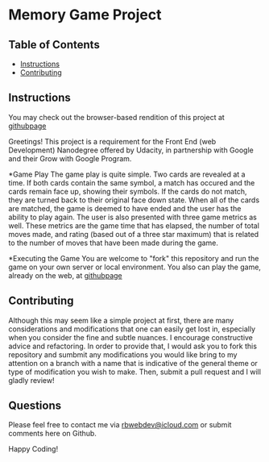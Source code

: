 # Memory Game Project

## Table of Contents

* [Instructions](#instructions)
* [Contributing](#contributing)

## Instructions

You may check out the browser-based rendition of this project at [githubpage](https://neodynia.github.io/fend-project-memory-game)

Greetings!
This project is a requirement for the Front End (web Development) Nanodegree offered by Udacity, in partnership with Google and their Grow with Google Program.

\*Game Play
The game play is quite simple. Two cards are revealed at a time. If both cards contain the same symbol, a match has occured and the cards remain face up, showing their symbols. If the cards do not match, they are turned back to their original face down state. When all of the cards are matched, the game is deemed to have ended and the user has the ability to play again. The user is also presented with three game metrics as well. These metrics are the game time that has elapsed, the number of total moves made, and rating (based out of a three star maximum) that is related to the number of moves that have been made during the game.

\*Executing the Game
You are welcome to "fork" this repository and run the game on your own server or local environment. You also can play the game, already on the web, at [githubpage](https://neodynia.github.io/fend-project-memory-game)

## Contributing

Although this may seem like a simple project at first, there are many considerations and modifications that one can easily get lost in, especially when you consider the fine and subtle nuances. I encourage constructive advice and refactoring. In order to provide that, I would ask you to fork this repository and sumbmit any modifications you would like bring to my attention on a branch with a name that is indicative of the general theme or type of modification you wish to make. Then, submit a pull request and I will gladly review!

## Questions

Please feel free to contact me via rbwebdev@icloud.com or submit comments here on Github.

Happy Coding!
